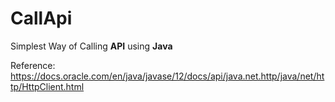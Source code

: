 # CallApi

Simplest Way of Calling **API** using **Java**

Reference: https://docs.oracle.com/en/java/javase/12/docs/api/java.net.http/java/net/http/HttpClient.html
